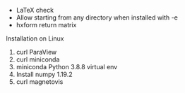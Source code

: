 * LaTeX check
* Allow starting from any directory when installed with -e
* hxform return matrix

Installation on Linux

1. curl ParaView
2. curl miniconda
3. miniconda Python 3.8.8 virtual env
4. Install numpy 1.19.2
5. curl magnetovis

